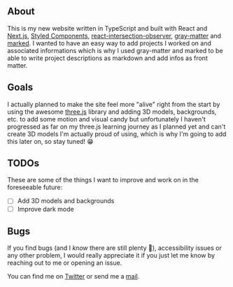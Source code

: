 ## About

This is my new website written in TypeScript and built with React and [Next.js](https://nextjs.org/), [Styled Components](https://styled-components.com/), [react-intersection-observer](https://github.com/thebuilder/react-intersection-observer), [gray-matter](https://github.com/jonschlinkert/gray-matter) and [marked](https://github.com/markedjs/marked). I wanted to have an easy way to add projects I worked on and associated informations which is why I used gray-matter and marked to be able to write project descriptions as markdown and add infos as front matter.

## Goals

I actually planned to make the site feel more "alive" right from the start by using the awesome [three.js](https://threejs.org/) library and adding 3D models, backgrounds, etc. to add some motion and visual candy but unfortunately I haven't progressed as far on my three.js learning journey as I planned yet and can't create 3D models I'm actually proud of using, which is why I'm going to add this later on, so stay tuned! 😁

## TODOs

These are some of the things I want to improve and work on in the foreseeable future:

* [ ] Add 3D models and backgrounds
* [ ] Improve dark mode

## Bugs

If you find bugs (and I *know* there are still plenty 🥲), accessibility issues or any other problem, I would really appreciate it if you just let me know by reaching out to me or opening an issue.

You can find me on [Twitter](https://twitter.com/tobias_helmrich) or send me a [mail](mailto:tobias.g.helmrich@gmail.com).
